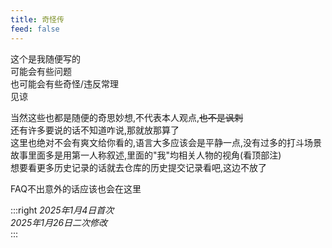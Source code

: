 ```yaml
---
title: 奇怪传
feed: false
---
```


这个是我随便写的  
可能会有些问题  
也可能会有些奇怪/违反常理  
见谅  

当然这些也都是随便的奇思妙想,不代表本人观点,~~也不是讽刺~~  
还有许多要说的话不知道咋说,那就放那算了  
这里也绝对不会有爽文给你看的,语言大多应该会是平静一点,没有过多的打斗场景  
故事里面多是用第一人称叙述,里面的"我"均相关人物的视角(看顶部注)  
想要看更多历史记录的话就去仓库的历史提交记录看吧,这边不放了  

FAQ不出意外的话应该也会在这里  

:::right
*2025年1月4日首次*  
*2025年1月26日二次修改*  
:::